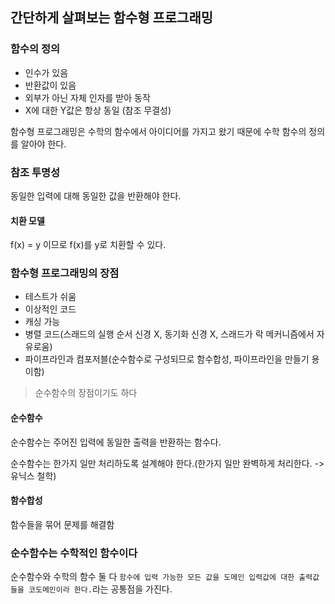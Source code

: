 ## 간단하게 살펴보는 함수형 프로그래밍

### 함수의 정의

- 인수가 있음
- 반환값이 있음
- 외부가 아닌 자체 인자를 받아 동작
- X에 대한 Y값은 항상 동일 (참조 무결성)

함수형 프로그래밍은 수학의 함수에서 아이디어를 가지고 왔기 때문에 수학 함수의 정의를 알아야 한다.

### 참조 투명성

동일한 입력에 대해 동일한 값을 반환해야 한다.

#### 치환 모델

f(x) = y 이므로 f(x)를 y로 치환할 수 있다.

### 함수형 프로그래밍의 장점

- 테스트가 쉬움
- 이상적인 코드
- 캐싱 가능
- 병렬 코드(스래드의 실행 순서 신경 X, 동기화 신경 X, 스래드가 락 메커니즘에서 자유로움)
- 파이프라인과 컴포저블(순수함수로 구성되므로 함수합성, 파이프라인을 만들기 용이함)

> 순수함수의 장점이기도 하다

#### 순수함수

순수함수는 주어진 입력에 동일한 출력을 반환하는 함수다.

순수함수는 한가지 일만 처리하도록 설계해야 한다.(한가지 일만 완벽하게 처리한다. -> 유닉스 철학)

#### 함수합성

함수들을 묶어 문제를 해결함

### 순수함수는 수학적인 함수이다

순수함수와 수학의 함수 둘 다 `함수에 입력 가능한 모든 값을 도메인 입력값에 대한 출력값들을 코도메인이라 한다.`라는 공통점을 가진다.
